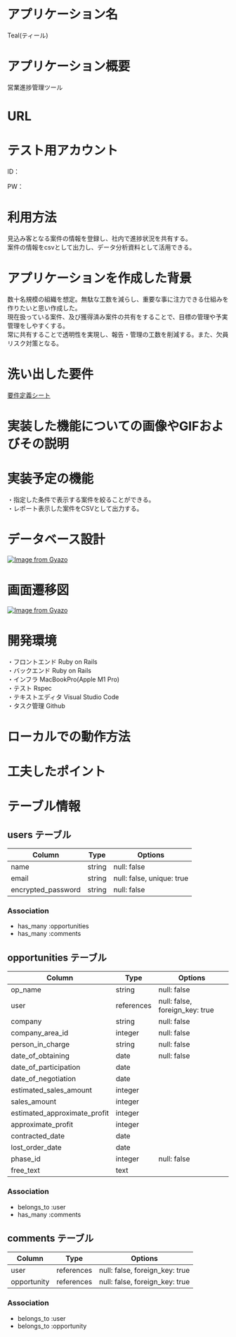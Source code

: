 # アプリケーション名
Teal(ティール)

# アプリケーション概要
営業進捗管理ツール

# URL


# テスト用アカウント
ID：

PW：

# 利用方法
見込み客となる案件の情報を登録し、社内で進捗状況を共有する。  
案件の情報をcsvとして出力し、データ分析資料として活用できる。

# アプリケーションを作成した背景
数十名規模の組織を想定。無駄な工数を減らし、重要な事に注力できる仕組みを作りたいと思い作成した。  
現在扱っている案件、及び獲得済み案件の共有をすることで、目標の管理や予実管理をしやすくする。  
常に共有することで透明性を実現し、報告・管理の工数を削減する。また、欠員リスク対策となる。

# 洗い出した要件
[要件定義シート](https://docs.google.com/spreadsheets/d/1Hs8RbyDW4XqskhkS3K75mMlFVQYvBkRDmCIq3DJgC0o/edit?usp=sharing)

# 実装した機能についての画像やGIFおよびその説明

# 実装予定の機能
・指定した条件で表示する案件を絞ることができる。  
・レポート表示した案件をCSVとして出力する。

# データベース設計
[![Image from Gyazo](https://i.gyazo.com/f9b02463c22a6fa5f8a766a5d67166f4.png)](https://gyazo.com/f9b02463c22a6fa5f8a766a5d67166f4)

# 画面遷移図
[![Image from Gyazo](https://i.gyazo.com/329d17a264acfa45b9dfc9a098905d84.png)](https://gyazo.com/329d17a264acfa45b9dfc9a098905d84)

# 開発環境
・フロントエンド Ruby on Rails  
・バックエンド Ruby on Rails  
・インフラ MacBookPro(Apple M1 Pro)  
・テスト Rspec  
・テキストエディタ Visual Studio Code  
・タスク管理 Github

# ローカルでの動作方法

# 工夫したポイント


# テーブル情報

## users テーブル

| Column             | Type   | Options                   |
| ------------------ | ------ | ------------------------- |
| name               | string | null: false               |
| email              | string | null: false, unique: true |
| encrypted_password | string | null: false               |

### Association

- has_many :opportunities
- has_many :comments

## opportunities テーブル

| Column                       | Type       | Options                        |
| ---------------------------- | ---------- | ------------------------------ |
| op_name                      | string     | null: false                    |
| user                         | references | null: false, foreign_key: true |
| company                      | string     | null: false                    |
| company_area_id              | integer    | null: false                    |
| person_in_charge             | string     | null: false                    |
| date_of_obtaining            | date       | null: false                    |
| date_of_participation        | date       |                                |
| date_of_negotiation          | date       |                                |
| estimated_sales_amount       | integer    |                                |
| sales_amount                 | integer    |                                |
| estimated_approximate_profit | integer    |                                |
| approximate_profit           | integer    |                                |
| contracted_date              | date       |                                |
| lost_order_date              | date       |                                |
| phase_id                     | integer    | null: false                    |
| free_text                    | text       |                                |

### Association

- belongs_to :user
- has_many   :comments


## comments テーブル

| Column      | Type       | Options                        |
| ----------- | ---------- | ------------------------------ |
| user        | references | null: false, foreign_key: true |
| opportunity | references | null: false, foreign_key: true |

### Association

- belongs_to :user
- belongs_to :opportunity